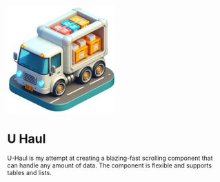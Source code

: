 <img src="/logo.png" width="250" />

# U Haul

U-Haul is my attempt at creating a blazing-fast scrolling component that can handle any amount of data.
The component is flexible and supports tables and lists.


